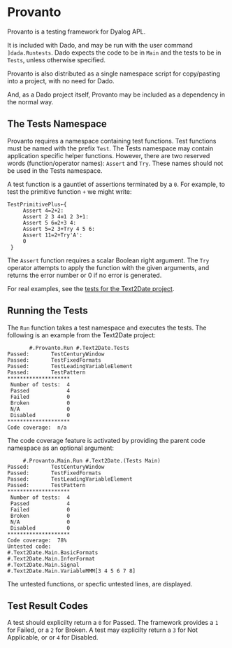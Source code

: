 # Provanto
Provanto is a testing framework for Dyalog APL.

It is included with Dado, and may be run with the user command `]dada.Runtests`. Dado expects the code to be in 
`Main` and the tests to be in `Tests`, unless otherwise specified.  

Provanto is also distributed as a single namespace script for copy/pasting into a project, with no need for
Dado.

And, as a Dado project itself, Provanto may be included as a dependency in the normal way. 

## The Tests Namespace
Provanto requires a namespace containing test functions. Test functions must be named with the prefix `Test`.
The Tests namespace may contain application specific helper functions. However, there are two reserved words
(function/operator names): `Assert` and `Try`. These names should not be used in the Tests namespace. 

A test function is a gauntlet of assertions terminated by a `0`. For example, to test the primitive
function `+` we might write:

~~~
TestPrimitivePlus←{
     Assert 4=2+2:
     Assert 2 3 4≡1 2 3+1:
     Assert 5 6≡2+3 4:
     Assert 5=2 3+Try 4 5 6:
     Assert 11=2+Try'A':
     0
 }
~~~

The `Assert` function requires a scalar Boolean right argument. The `Try` operator attempts to apply
the function with the given arguments, and returns the error number or 0 if no error is generated.

For real examples, see the [tests for the Text2Date project](https://github.com/the-carlisle-group/Text2Date/tree/master/APLSource/Tests).

## Running the Tests
The `Run` function takes a test namespace and executes the tests.
The following is an example from the Text2Date project:

~~~
       #.Provanto.Run #.Text2Date.Tests
Passed:       TestCenturyWindow
Passed:       TestFixedFormats
Passed:       TestLeadingVariableElement
Passed:       TestPattern
********************
 Number of tests:  4
 Passed            4
 Failed            0
 Broken            0
 N/A               0
 Disabled          0
********************
Code coverage:  n/a
~~~

The code coverage feature is activated by providing the parent code namespace as an optional argument:

~~~
     #.Provanto.Main.Run #.Text2Date.(Tests Main)
Passed:       TestCenturyWindow
Passed:       TestFixedFormats
Passed:       TestLeadingVariableElement
Passed:       TestPattern
********************
 Number of tests:  4
 Passed            4
 Failed            0
 Broken            0
 N/A               0
 Disabled          0
********************
Code coverage:  78%
Untested code:
#.Text2Date.Main.BasicFormats            
#.Text2Date.Main.InferFormat             
#.Text2Date.Main.Signal                  
#.Text2Date.Main.VariableMMM[3 4 5 6 7 8]
~~~

The untested functions, or specfic untested lines, are displayed.

## Test Result Codes
A test should explicilty return a `0` for Passed. The framework provides a `1` for Failed, or a `2` for Broken.
A test may explicilty return a `3` for Not Applicable, or or `4` for Disabled.
